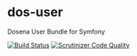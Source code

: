 # dos-user
Dosena User Bundle for Symfony

[![Build Status](https://travis-ci.org/liverbool/dos-user-bundle.svg?branch=2.0)](https://travis-ci.org/liverbool/dos-user-bundle)
[![Scrutinizer Code Quality](https://scrutinizer-ci.com/g/liverbool/dos-user-bundle/badges/quality-score.png?b=master)](https://scrutinizer-ci.com/g/liverbool/dos-user-bundle/?branch=master)